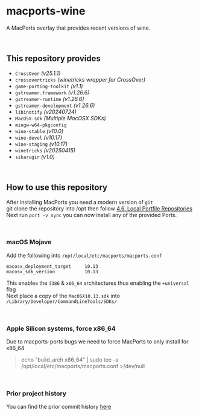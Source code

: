 # macports-wine
A MacPorts overlay that provides recent versions of wine.

<br>

## This repository provides
- `CrossOver`               *(v25.1.1)*
- `crossovertricks`         *(winetricks wrapper for CrossOver)*
- `game-porting-toolkit`    *(v1.1)*
- `gstreamer.framework`     *(v1.26.6)*
- `gstreamer-runtime`       *(v1.26.6)*
- `gstreamer-development`   *(v1.26.6)*
- `libinotify`              *(v20240724)*
- `MacOSX.sdk`              *(Multiple MacOSX SDKs)*
- `mingw-w64-pkgconfig`
- `wine-stable`             *(v10.0)*
- `wine-devel`              *(v10.17)*
- `wine-staging`            *(v10.17)*
- `winetricks`              *(v20250415)*
- `sikarugir`               *(v1.0)*

<br>

## How to use this repository
After installing MacPorts you need a modern version of `git`\
git clone the repository into /opt then follow [4.6. Local Portfile Repositories](https://guide.macports.org/#development.local-repositories)\
Next run `port -v sync` you can now install any of the provided Ports.

<br>

### macOS Mojave
Add the following into `/opt/local/etc/macports/macports.conf`
```
macosx_deployment_target     10.13
macosx_sdk_version           10.13
```
This enables the `i386` & `x86_64` architectures thus enabling the `+universal` flag\
Next place a copy of the `MacOSX10.13.sdk` into `/Library/Developer/CommandLineTools/SDKs/`

<br>

### Apple Silicon systems, force x86_64
Due to macports-ports bugs we need to force MacPorts to only install for x86_64
> echo "build_arch x86_64" | sudo tee -a /opt/local/etc/macports/macports.conf >/dev/null

<br>

### Prior project history
You can find the prior commit history [here](https://github.com/Gcenx/macports-wine/tree/master)

